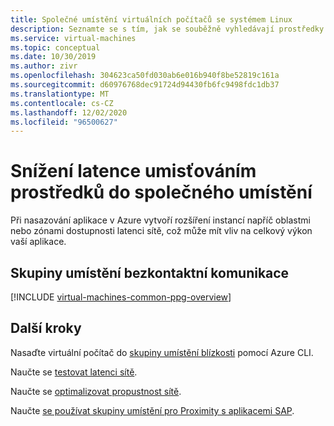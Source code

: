 ```yaml
---
title: Společné umístění virtuálních počítačů se systémem Linux
description: Seznamte se s tím, jak se souběžně vyhledávají prostředky virtuálních počítačů Azure pro Linux můžou zvýšit latence.
ms.service: virtual-machines
ms.topic: conceptual
ms.date: 10/30/2019
ms.author: zivr
ms.openlocfilehash: 304623ca50fd030ab6e016b940f8be52819c161a
ms.sourcegitcommit: d60976768dec91724d94430fb6fc9498fdc1db37
ms.translationtype: MT
ms.contentlocale: cs-CZ
ms.lasthandoff: 12/02/2020
ms.locfileid: "96500627"
---
```

# <a name="co-locate-resources-for-improved-latency"></a>Snížení latence umisťováním prostředků do společného umístění

Při nasazování aplikace v Azure vytvoří rozšíření instancí napříč oblastmi nebo zónami dostupnosti latenci sítě, což může mít vliv na celkový výkon vaší aplikace. 

## <a name="proximity-placement-groups"></a>Skupiny umístění bezkontaktní komunikace

[!INCLUDE [virtual-machines-common-ppg-overview](../../../includes/virtual-machines-common-ppg-overview.md)]

## <a name="next-steps"></a>Další kroky

Nasaďte virtuální počítač do [skupiny umístění blízkosti](proximity-placement-groups.md) pomocí Azure CLI.

Naučte se [testovat latenci sítě](../../virtual-network/virtual-network-test-latency.md?toc=%2fazure%2fvirtual-machines%2flinux%2ftoc.json).

Naučte se [optimalizovat propustnost sítě](../../virtual-network/virtual-network-optimize-network-bandwidth.md?toc=%2fazure%2fvirtual-machines%2flinux%2ftoc.json).  

Naučte [se používat skupiny umístění pro Proximity s aplikacemi SAP](../workloads/sap/sap-proximity-placement-scenarios.md?toc=%2fazure%2fvirtual-machines%2flinux%2ftoc.json).